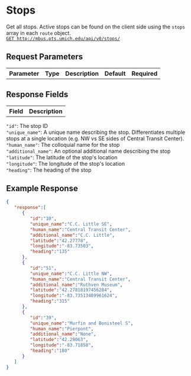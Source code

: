 # Stops

Get all stops. Active stops can be found on the client side using the `stops` array in each `route` object.  
[`GET http://mbus.pts.umich.edu/api/v0/stops/`](http://mbus.pts.umich.edu/api/v0/stops/)

## Request Parameters

<table>
<th>Parameter</th>
<th>Type</th>
<th>Description</th>
<th>Default</th>
<th>Required</th>
</table>

## Response Fields

<table>
<th>Field</th>
<th>Description</th>
</table>

`"id"`: The stop ID  
`"unique_name"`: A unique name describing the stop. Differentiates multiple stops at a single location (e.g. NW vs SE sides of Central Transit Center).  
`"human_name"`: The colloquial name for the stop  
`"additional_name"`: An optional additional name describing the stop  
`"latitude"`: The latitude of the stop's location  
`"longitude"`: The longitude of the stop's location  
`"heading"`: The heading of the stop  

## Example Response

```json
{
   "response":[
      {
         "id":"10",
         "unique_name":"C.C. Little SE",
         "human_name":"Central Transit Center",
         "additional_name":"C.C. Little",
         "latitude":"42.27778",
         "longitude":"-83.73503",
         "heading":"135"
      },
      {
         "id":"51",
         "unique_name":"C.C. Little NW",
         "human_name":"Central Transit Center",
         "additional_name":"Ruthven Museum",
         "latitude":"42.27818197456284",
         "longitude":"-83.73513489961624",
         "heading":"315"
      },
      {
         "id":"39",
         "unique_name":"Murfin and Bonisteel S",
         "human_name":"Pierpont",
         "additional_name":"None",
         "latitude":"42.29063",
         "longitude":"-83.71858",
         "heading":"180"
      }
   ]
}
```
